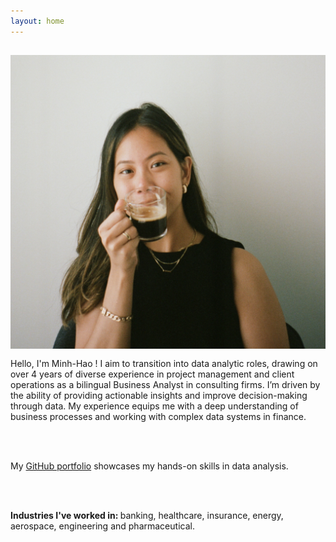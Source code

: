 ```yaml
---
layout: home
---
```


<img align="left" src="/assets/home/myface.jpg" style="padding: 15px; padding-left: 0px">


Hello, I'm Minh-Hao ! I aim to transition into data analytic roles, drawing on over 4 years of diverse experience in project management and client operations as a bilingual Business Analyst in consulting firms. I’m driven by the ability of providing actionable insights and improve decision-making through data. My experience equips me with a deep understanding of business processes and working with complex data systems in finance. 

<br><br>

My [GitHub portfolio](https://github.com/minhhaole) showcases my hands-on skills in data analysis.   

<br><br>

<b> Industries I've worked in: </b> banking, healthcare, insurance, energy, aerospace, engineering and pharmaceutical.
